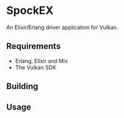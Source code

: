 # SpockEX

An Elixir/Erlang driver application for Vulkan.

## Requirements

* Erlang, Elixir and Mix
* The Vulkan SDK

## Building

## Usage
